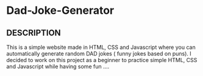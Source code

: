 # Dad-Joke-Generator
 ## DESCRIPTION
This is a simple website made in HTML, CSS and Javascript where you can automatically generate random DAD jokes ( funny jokes based on puns). 
I decided to work on this project as a beginner to practice simple HTML, CSS and Javascript while having some fun ....
